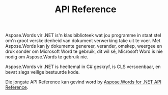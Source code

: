 ﻿---
title: API Reference
second_title: Aspose.Words vir .NET
articleTitle: API Reference
linktitle: API Reference
type: docs
weight: 40
description: "Leer'n verduideliking en voorbeelde van Aspose.Words vir .NET klasse en metodes om dokumente te genereer, omskep, verander, weergee en druk sonder om Microsoft Word te gebruik."
url: /af/net/api-reference/
---

Aspose.Words vir .NET is'n klas biblioteek wat jou programme in staat stel om'n groot verskeidenheid van dokument verwerking take uit te voer. Met Aspose.Words kan jy dokumente genereer, verander, omskep, weergee en druk sonder om Microsoft Word te gebruik, dit wil sê, Microsoft Word is nie nodig om Aspose.Words te gebruik nie.

Aspose.Words vir .NET is heeltemal in C# geskryf, is CLS versoenbaar, en bevat slegs veilige bestuurde kode.

Die jongste API Reference kan gevind word by [Aspose.Words for .NET API Reference](https://reference.aspose.com/words/net/).
